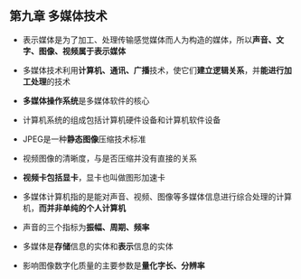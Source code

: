 ## 第九章 多媒体技术

- 表示媒体是为了加工、处理传输感觉媒体而人为构造的媒体，所以**声音、文字、图像、视频属于表示媒体**

- 多媒体技术利用**计算机、通讯、广播**技术，使它们**建立逻辑关系**，并**能进行加工处理**的技术

- **多媒体操作系统**是多媒体软件的核心

- 计算机系统的组成包括计算机硬件设备和计算机软件设备

- JPEG是一种**静态图像**压缩技术标准

- 视频图像的清晰度，与是否压缩并没有直接的关系

- **视频卡包括显卡**，显卡也叫做图形加速卡

- 多媒体计算机指的是能对声音、视频、图像等多媒体信息进行综合处理的计算机，**而并非单纯的个人计算机**

- 声音的三个指标为**振幅、周期、频率**

- 多媒体是**存储**信息的实体和**表示**信息的实体

- 影响图像数字化质量的主要参数是**量化字长、分辨率**